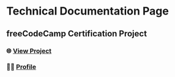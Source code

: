 # Technical Documentation Page

## freeCodeCamp Certification Project

### 🌐 [View Project](https://jamolpe88.github.io/fcc-cp-technicalDocumentationPage/)

### 👨‍💻 [Profile](https://www.freecodecamp.org/JaMoLpE88)

